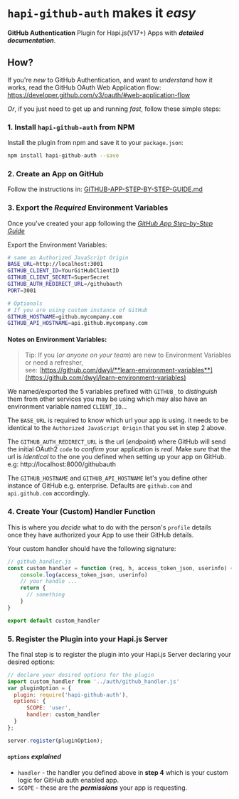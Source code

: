 # `hapi-github-auth` makes it *easy* 

**GitHub Authentication** Plugin for Hapi.js(V17+) Apps with ***detailed documentation***.

## How?

If you're *new* to GitHub Authentication, and want to *understand* how it works, read the GitHub OAuth Web Application flow:  
https://developer.github.com/v3/oauth/#web-application-flow

*Or*, if you just need to get up and running *fast*, follow these simple steps:

### 1. Install `hapi-github-auth` from NPM

Install the plugin from npm and save it to your `package.json`:

```sh
npm install hapi-github-auth --save
```

### 2. Create an App on GitHub

Follow the instructions in:
[GITHUB-APP-STEP-BY-STEP-GUIDE.md](https://github.com/maixiaojie/hapi-github-auth/blob/master/GITHUB-APP-STEP-BY-STEP-GUIDE.md)

### 3. Export the *Required* Environment Variables

Once you've created your app following the [*GitHub App Step-by-Step Guide*](https://github.com/maixiaojie/hapi-github-auth/blob/master/GITHUB-APP-STEP-BY-STEP-GUIDE.md)

Export the Environment Variables:
```sh
# same as Authorized JavaScript Origin
BASE_URL=http://localhost:3001 
GITHUB_CLIENT_ID=YourGitHubClientID
GITHUB_CLIENT_SECRET=SuperSecret
GITHUB_AUTH_REDIRECT_URL=/githubauth
PORT=3001

# Optionals
# If you are using custom instance of GitHub
GITHUB_HOSTNAME=github.mycompany.com
GITHUB_API_HOSTNAME=api.github.mycompany.com
```

#### Notes on Environment Variables:

> Tip: If you (*or anyone on your team*) are new to
Environment Variables or need a refresher,  
see: [https://github.com/dwyl/**learn-environment-variables**](https://github.com/dwyl/learn-environment-variables)  

We named/exported the 5 variables prefixed with `GITHUB_`
to _distinguish_ them from other services you may be using which
may also have an environment variable named `CLIENT_ID`...

The `BASE_URL` is required to know which url your app is using.
it needs to be identical to the `Authorized JavaScript Origin`
that you set in step 2 above.

The `GITHUB_AUTH_REDIRECT_URL` is the url (*endpoint*) where GitHub will
send the initial OAuth2 `code` to _confirm_ your application is *real*.
Make *sure* that the url is *identical* to the one you defined when
setting up your app on GitHub. e.g: http://localhost:8000/githubauth

The `GITHUB_HOSTNAME` and `GITHUB_API_HOSTNAME` let's you define
other instance of GitHub e.g. enterprise. Defaults are `github.com`
and `api.github.com` accordingly.

### 4. Create Your (Custom) Handler Function

This is where you *decide* what to do with the person's `profile` details  
once they have authorized your App to use their GitHub details.

Your custom handler should have the following signature:
```js
// github_handler.js
const custom_handler = function (req, h, access_token_json, userinfo) {
    console.log(access_token_json, userinfo)
    // your handle ...
    return {
      // something
    }
}

export default custom_handler
```

### 5. Register the Plugin into your Hapi.js Server

The final step is to register the plugin into your Hapi.js Server
declaring your desired options:

```js
// declare your desired options for the plugin
import custom_handler from '../auth/github_handler.js'
var pluginOption = {
  plugin: require('hapi-github-auth'),
  options: {
      SCOPE: 'user',
      handler: custom_handler
  }
};

server.register(pluginOption);
```

#### `options` *explained*

+ `handler` - the handler you defined above in **step 4**
which is your custom logic for GitHub auth enabled app.
+ `SCOPE` - these are the ***permissions*** your app is requesting.


